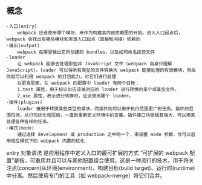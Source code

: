 ## 概念
    ·入口(entry)
        webpack 应该使用哪个模块，来作为构建其内部依赖图的开始。进入入口起点后，webpack 会找出有哪些模块和库是入口起点（直接和间接）依赖的
    ·输出(output)
        webpack 在哪里输出它所创建的 bundles，以及如何命名这些文件
    ·loader
        让 webpack 能够去处理那些非 JavaScript 文件（webpack 自身只理解 JavaScript）。loader 可以将所有类型的文件转换为 webpack 能够处理的有效模块，然后你就可以利用 webpack 的打包能力，对它们进行处理
        在更高层面，在 webpack 的配置中 loader 有两个目标：
        1.test 属性，用于标识出应该被对应的 loader 进行转换的某个或某些文件。
        2.use 属性，表示进行转换时，应该使用哪个 loader。
    ·插件(plugins)
        loader 被用于转换某些类型的模块，而插件则可以用于执行范围更广的任务。插件的范围包括，从打包优化和压缩，一直到重新定义环境中的变量。插件接口功能极其强大，可以用来处理各种各样的任务。
    ·模式(mode)
        通过选择 development 或 production 之中的一个，来设置 mode 参数，你可以启用相应模式下的 webpack 内置的优化




entry
    对象语法 是应用程序中定义入口的最可扩展的方式
    “可扩展的 webpack 配置”是指，可重用并且可以与其他配置组合使用。这是一种流行的技术，用于将关注点(concern)从环境(environment)、构建目标(build target)、运行时(runtime)中分离。然后使用专门的工具（如 webpack-merge）将它们合并。